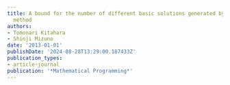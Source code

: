 ```yaml
---
title: A bound for the number of different basic solutions generated by the simplex
  method
authors:
- Tomonari Kitahara
- Shinji Mizuno
date: '2013-01-01'
publishDate: '2024-08-28T13:29:00.187433Z'
publication_types:
- article-journal
publication: '*Mathematical Programming*'
---
```


